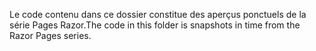 <span data-ttu-id="1a504-101">Le code contenu dans ce dossier constitue des aperçus ponctuels de la série Pages Razor.</span><span class="sxs-lookup"><span data-stu-id="1a504-101">The code in this folder is snapshots in time from the Razor Pages series.</span></span>
